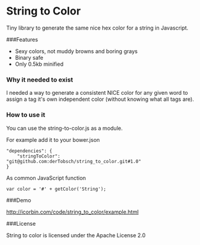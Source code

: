 String to Color
===============

Tiny library to generate the same nice hex color for a string in Javascript. 

###Features 

- Sexy colors, not muddy browns and boring grays
- Binary safe
- Only 0.5kb minified



### Why it needed to exist 

I needed a way to generate a consistent NICE color for any given word to assign a tag it's own independent color 
(without knowing what all tags are).



### How to use it

You can use the string-to-color.js as a module.

For example add it to your bower.json

    "dependencies": {
        "stringToColor": "git@github.com:derTobsch/string_to_color.git#1.0"
    }


As common JavaScript function

    var color = '#' + getColor('String');


###Demo 

http://icorbin.com/code/string_to_color/example.html



###License
 
String to color is licensed under the Apache License 2.0